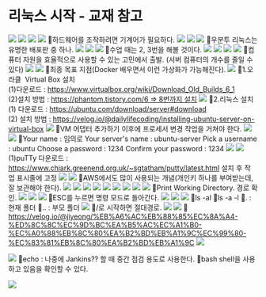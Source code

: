 # 리눅스 시작 - 교재 참고
![](../image/Pasted%20image%2020240502112652.png)
![](../image/Pasted%20image%2020240502113015.png)
![](../image/Pasted%20image%2020240502113234.png)
![](../image/Pasted%20image%2020240502113321.png)
📌하드웨어를 조작하려면 기계어가 필요하다.
![](../image/Pasted%20image%2020240502113447.png)
![](../image/Pasted%20image%2020240502113602.png)
![](../image/Pasted%20image%2020240502113717.png)
📌우분투 리눅스는 유명한 배포판 중 하나.
![](../image/Pasted%20image%2020240502113943.png)
![](../image/Pasted%20image%2020240502114202.png)
![](../image/Pasted%20image%2020240502114359.png)
📌수업 때는 2, 3번을 해볼 것이다.
![](../image/Pasted%20image%2020240502114520.png)
![](../image/Pasted%20image%2020240502114615.png)
![](../image/Pasted%20image%2020240502114652.png)
![](../image/Pasted%20image%2020240502114738.png)
📌컴퓨터 자원을 효율적으로 사용할 수 있는 고민에서 출발. (서버 컴퓨터의 개수를 줄일 수 있다)
![](../image/Pasted%20image%2020240502114955.png)
![](../image/Pasted%20image%2020240502115021.png)
📌최종 목표 지점(Docker 배우면서 이런 가상화가 가능해진다).
![](../image/Pasted%20image%2020240502115836.png)
📌1.오라클  Virtual Box 설치  
(1)다운로드 : https://www.virtualbox.org/wiki/Download_Old_Builds_6_1    
(2)설치 방법  : https://phantom.tistory.com/6 => 8번까지 설치
![](../image/Pasted%20image%2020240502120946.png)
📌2.리눅스 설치  
(1) 다운로드 : https://ubuntu.com/download/server#download  
(2) 설치 방법 : https://velog.io/@dailylifecoding/installing-ubuntu-server-on-virtual-box
![](../image/Pasted%20image%2020240502121234.png)
📌VM 어댑터 추가하기 이후에 프로세서 변경 작업을 거쳐야 한다.
![](../image/Pasted%20image%2020240502124557.png)
![](../image/Pasted%20image%2020240502140104.png)
📌Your name : 임의로
Your server's name : ubuntu-server
Pick a username : ubuntu
Choose a password : 1234
Confirm your password : 1234
![](../image/Pasted%20image%2020240502141127.png)
![](../image/Pasted%20image%2020240502144029.png)
(1)puTTy 다운로드 : https://www.chiark.greenend.org.uk/~sgtatham/putty/latest.html  설치 후 작업 표시줄에 고정
![](../image/Pasted%20image%2020240502150210.png)
![](../image/Pasted%20image%2020240502150304.png)
📌AWS에서도 많이 사용되는 개념(개인키 하나를 부여받는데, 잘 보관해야 한다).
![](../image/Pasted%20image%2020240502150813.png)
![](../image/Pasted%20image%2020240502151419.png)
![](../image/Pasted%20image%2020240502151444.png)
![](../image/Pasted%20image%2020240502152049.png)
![](../image/Pasted%20image%2020240502152126.png)
![](../image/Pasted%20image%2020240502152322.png)
![](../image/Pasted%20image%2020240502152342.png)
![](../image/Pasted%20image%2020240502152754.png)
![](../image/Pasted%20image%2020240502153501.png)
📌Print Working Directory. 경로 확인.
![](../image/Pasted%20image%2020240502153658.png)
![](../image/Pasted%20image%2020240502154013.png)
![](../image/Pasted%20image%2020240502154259.png)
📌ESC를 누르면 명령 모드로 돌아간다.
![](../image/Pasted%20image%2020240502154353.png)
![](../image/Pasted%20image%2020240502154847.png)
![](../image/Pasted%20image%2020240502160602.png)
📌ls -al
📌ls -a -l
📌. : 현재 폴더
📌.. : 부모 폴더
![](../image/Pasted%20image%2020240502161448.png)
📌/로 시작하면 절대경로.
![](../image/Pasted%20image%2020240502161902.png)
![](../image/Pasted%20image%2020240502161923.png)
📌 https://velog.io/@jiyeong/%EB%A6%AC%EB%88%85%EC%8A%A4-%ED%8C%8C%EC%9D%BC%EA%B5%AC%EC%A1%B0-%EC%A0%88%EB%8C%80%EA%B2%BD%EB%A1%9C%EC%99%80-%EC%83%81%EB%8C%80%EA%B2%BD%EB%A1%9C
![](../image/Pasted%20image%2020240502162737.png)

![](../image/Pasted%20image%2020240502162807.png)
📌echo : 나중에 Jankins?? 할 때 중간 점검 용도로 사용한다.
📌bash shell을 사용하고 있음을 확인할 수 있다.

![](../image/Pasted%20image%2020240502163141.png)
